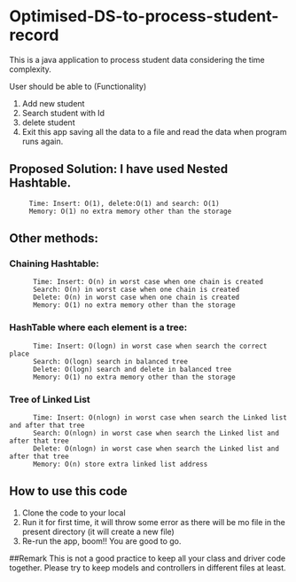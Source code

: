 # Optimised-DS-to-process-student-record

This is a java application to process student data considering the time complexity.

User should be able to (Functionality)
1. Add new student
2. Search student with Id
3. delete student
4. Exit this app saving all the data to a file and read the data when program runs again.

## Proposed Solution:  I have used Nested Hashtable. 
         Time: Insert: O(1), delete:O(1) and search: O(1)
         Memory: O(1) no extra memory other than the storage
         
## Other methods: 
### Chaining Hashtable: 
          Time: Insert: O(n) in worst case when one chain is created
          Search: O(n) in worst case when one chain is created
          Delete: O(n) in worst case when one chain is created
          Memory: O(1) no extra memory other than the storage
### HashTable where each element is a tree:
          Time: Insert: O(logn) in worst case when search the correct place
          Search: O(logn) search in balanced tree
          Delete: O(logn) search and delete in balanced tree
          Memory: O(1) no extra memory other than the storage
### Tree of Linked List
          Time: Insert: O(nlogn) in worst case when search the Linked list and after that tree
          Search: O(nlogn) in worst case when search the Linked list and after that tree
          Delete: O(nlogn) in worst case when search the Linked list and after that tree
          Memory: O(n) store extra linked list address

##  How to use this code
1. Clone the code to your local
2. Run it for first time, it will throw some error as there will be mo file in the present directory (it will create a new file)
3. Re-run the app, boom!! You are good to go.

##Remark
This is not a good practice to keep all your class and driver code together. Please try to keep models and controllers in different files at least. 
